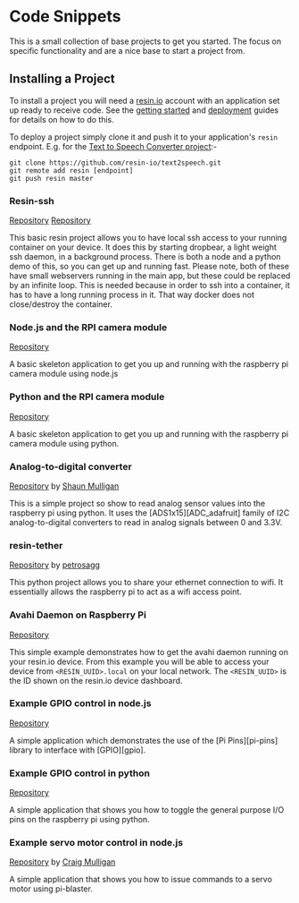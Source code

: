 # Code Snippets

This is a small collection of base projects to get you started. The focus on specific functionality and are a nice base to start a project from.

## Installing a Project

To install a project you will need a [resin.io][resin] account with an
application set up ready to receive code. See the
[getting started][getting-started] and [deployment][deploy] guides for details
on how to do this.

To deploy a project simply clone it and push it to your application's `resin`
endpoint. E.g. for the [Text to Speech Converter project][text2speech]:-

```
git clone https://github.com/resin-io/text2speech.git
git remote add resin [endpoint]
git push resin master
```


### Resin-ssh

[Repository][resin-ssh]
[Repository][resin-ssh-node]

This basic resin project allows you to have local ssh access to your running container on your device. It does this by starting dropbear, a light weight ssh daemon, in a background process. There is both a node and a python demo of this, so you can get up and running fast. Please note, both of these have small webservers running in the main app, but these could be replaced by an infinite loop. This is needed because in order to ssh into a container, it has to have a long running process in it. That way docker does not close/destroy the container.

### Node.js and the RPI camera module
[Repository][picamera-node]

A basic skeleton application to get you up and running with the raspberry pi camera module using node.js

### Python and the RPI camera module
[Repository][picamera-py]

A basic skeleton application to get you up and running with the raspberry pi camera module using python.

### Analog-to-digital converter

[Repository][ADC_py] by [Shaun Mulligan][shaun-mulligan]

This is a simple project so show to read analog sensor values into the raspberry pi using python. It uses the [ADS1x15][ADC_adafruit] family of I2C analog-to-digital converters to read in analog signals between 0 and 3.3V.

### resin-tether

[Repository][resin-tether] by [petrosagg][petrosagg]

This python project allows you to share your ethernet connection to wifi. It essentially allows the raspberry pi to act as a wifi access point.

### Avahi Daemon on Raspberry Pi

[Repository][avahi-example]

This simple example demonstrates how to get the avahi daemon running on your resin.io device. From this example you will be able to access your device from `<RESIN_UUID>.local` on your local network. The `<RESIN_UUID>` is the ID shown on the resin.io device dashboard.

### Example GPIO control in node.js

[Repository][example-pi-pins]

A simple application which demonstrates the use of the [Pi Pins][pi-pins]
library to interface with [GPIO][gpio].

### Example GPIO control in python

[Repository][py-gpio]

A simple application that shows you how to toggle the general purpose I/O pins on the raspberry pi using python.

### Example servo motor control in node.js

[Repository][servo-motor-node] by [Craig Mulligan][craig-mulligan]

A simple application that shows you how to issue commands to a servo motor using pi-blaster.


<!-- ###Code Snippets Links -->

[py-gpio]:https://github.com/resin-io-projects/resin-rpi-gpio-sample-with-python
[picamera-node]:https://github.com/resin-io-projects/resin-rpi-nodejs-picamera.git
[picamera-py]:https://github.com/resin-io-projects/resin-rpi-python-picamera.git
[ADC_py]:https://github.com/resin-io-projects/resin-rpi-py-ADC.git
[resin-tether]:https://github.com/petrosagg/resin-tether
[example-pi-pins]:https://github.com/resin-io-projects/resin-rpi-nodejs-basic-gpio.git
[avahi-example]:https://github.com/resin-io-projects/avahi-example.git
[resin-ssh]:https://github.com/resin-io-projects/resin-ssh-python.git
[resin-ssh-node]:https://github.com/resin-io-projects/ssh-node
[text2speech]:https://github.com/resin-io/text2speech
[servo-motor-node]:https://github.com/craig-mulligan/resin-servo-node

<!-- ###Team Github name links -->

[shaun-mulligan]:https://github.com/shaunmulligan
[craig-mulligan]:https://github.com/craig-mulligan
[aleksis]:https://github.com/abresas/
[lifeeth]:https://bitbucket.org/lifeeth/
[alex]:https://github.com/alexandrosm
[petrosagg]:https://github.com/petrosagg
[nghiant2710]:https://github.com/nghiant2710

<!-- ###general -->
[deploy]:/pages/deployment/deployment.md
[getting-started]:/pages/installing/gettingStarted.md
[resin]:https://resin.io
